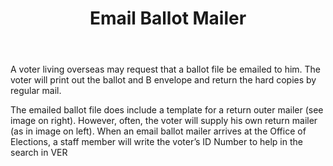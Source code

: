 ﻿---
layout: slide
title: "Email Ballot Mailer"
---

A voter living overseas may request that a ballot file be emailed to him.  The voter will print out the ballot and B envelope and return the hard copies by regular mail.

The emailed ballot file does include a template for a return outer mailer (see image on right).  However, often, the voter will supply his own return mailer (as in image on left).  When an email ballot mailer arrives at the Office of Elections, a staff member will write the voter’s ID Number to help in the search in VER